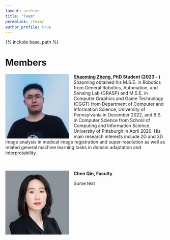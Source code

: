 ```yaml
---
layout: archive
title: "Team"
permalink: /team/
author_profile: true
---
```


{% include base_path %}

Members
======
<img align="left" width="200" src="/images/Shaoming.jpg" style="margin-right: 15px" /> 

**[Shaoming Zheng](https://eurekazheng.github.io/), PhD Student (2023 - )**\
Shaoming obtained his M.S.E. in Robotics from General Robotics, Automation, and Sensing Lab (GRASP) and M.S.E. in Computer Graphics and Game Technology (CGGT) from Department of Computer and Information Science, University of Pennsylvania in December 2022, and B.S. in Computer Science from School of Computing and Information Science, University of Pittsburgh in April 2020. His main research interests include 2D and 3D image analysis in medical image registration and super-resolution as well as related general machine learning tasks in domain adaptation and interpretability.<br />
<br /><br />

<img align="left" width="200" src="/images/chen.png" style="margin-right: 15px" /> 

**Chen Qin, Faculty**

Some text

